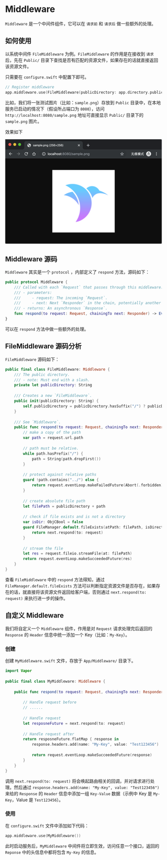 # Middleware

`Middleware` 是一个中间件组件，它可以在 `请求前` 和 `请求后` 做一些额外的处理。

## 如何使用

以系统中间件 `FileMiddleware` 为例。`FileMiddleware` 的作用是在接收到 `请求` 后，先在 `Public/` 目录下查找是否有匹配的资源文件，如果存在的话就直接返回该资源文件。

只需要在 `configure.swift` 中配置下即可。

```swift
// Register middleware
app.middleware.use(FileMiddleware(publicDirectory: app.directory.publicDirectory))
```

比如，我们将一张测试图片（比如：`sample.png`）存放到 `Public` 目录中，在本地服务已启动的情况下（假设所占端口为 `8080`），访问 `http://localhost:8080/sample.png` 地址可直接显示 `Public/` 目录下的 `sample.png` 图片。

效果如下

![public_resource_sample](../img/public_resource_sample.png)

## Middleware 源码

`Middleware` 其实是一个 `protocol` ，内部定义了 `respond` 方法，源码如下：

```swift
public protocol Middleware {
    /// Called with each `Request` that passes through this middleware.
    /// - parameters:
    ///     - request: The incoming `Request`.
    ///     - next: Next `Responder` in the chain, potentially another middleware or the main router.
    /// - returns: An asynchronous `Response`.
    func respond(to request: Request, chainingTo next: Responder) -> EventLoopFuture<Response>
}
```

可以在 `respond` 方法中做一些额外的处理。

## FileMiddleware 源码分析

`FileMiddleware` 源码如下：

```swift
public final class FileMiddleware: Middleware {
    /// The public directory.
    /// - note: Must end with a slash.
    private let publicDirectory: String

    /// Creates a new `FileMiddleware`.
    public init(publicDirectory: String) {
        self.publicDirectory = publicDirectory.hasSuffix("/") ? publicDirectory : publicDirectory + "/"
    }

    /// See `Middleware`.
    public func respond(to request: Request, chainingTo next: Responder) -> EventLoopFuture<Response> {
        // make a copy of the path
        var path = request.url.path

        // path must be relative.
        while path.hasPrefix("/") {
            path = String(path.dropFirst())
        }

        // protect against relative paths
        guard !path.contains("../") else {
            return request.eventLoop.makeFailedFuture(Abort(.forbidden))
        }

        // create absolute file path
        let filePath = publicDirectory + path

        // check if file exists and is not a directory
        var isDir: ObjCBool = false
        guard FileManager.default.fileExists(atPath: filePath, isDirectory: &isDir), !isDir.boolValue else {
            return next.respond(to: request)
        }

        // stream the file
        let res = request.fileio.streamFile(at: filePath)
        return request.eventLoop.makeSucceededFuture(res)
    }
}
```

查看 `FileMiddleware` 中的 `respond` 方法得知，通过 `FileManager.default.fileExists` 方法可以判断指定资源文件是否存在，如果存在的话，就直接将该资源文件返回给客户端，否则通过 `next.respond(to: request)` 来执行进一步的操作。

## 自定义 Middleware

我们将自定义一个 `Middleware` 组件，作用是对 `Request` 请求处理完后返回的 `Response` 的 `Header` 信息中统一添加一个 Key（比如：`My-Key`）。

### 创建

创建 `MyMiddleware.swift` 文件，存放于 `App/Middleware/` 目录下。

```swift
import Vapor

public final class MyMiddleware: Middleware {
    
    public func respond(to request: Request, chainingTo next: Responder) -> EventLoopFuture<Response> {
        
        // Handle request before
        // ......
        
        // Handle request
        let resposneFuture = next.respond(to: request)
        
        // Handle request after
        return resposneFuture.flatMap { response in
            response.headers.add(name: "My-Key", value: "Test123456")
            
            return request.eventLoop.makeSucceededFuture(response)
        }
    }
}
```

调用 `next.respond(to: request)` 将会唤起路由相关的回调，并对请求进行处理。然后通过 `response.headers.add(name: "My-Key", value: "Test123456")` 来给的 `Response` 的 `Header` 信息中添加一组 `Key-Value` 数据（示例中 Key 是 `My-Key`，Value 是 `Test123456`）。

### 使用

在 `configure.swift` 文件中添加如下代码：

```swift
app.middleware.use(MyMiddleware())
```

此时启动服务后，`MyMiddleware` 中间件将立即生效，访问任意一个接口，返回的 `Reponse` 中的头信息中都将包含 `My-Key` 的信息。